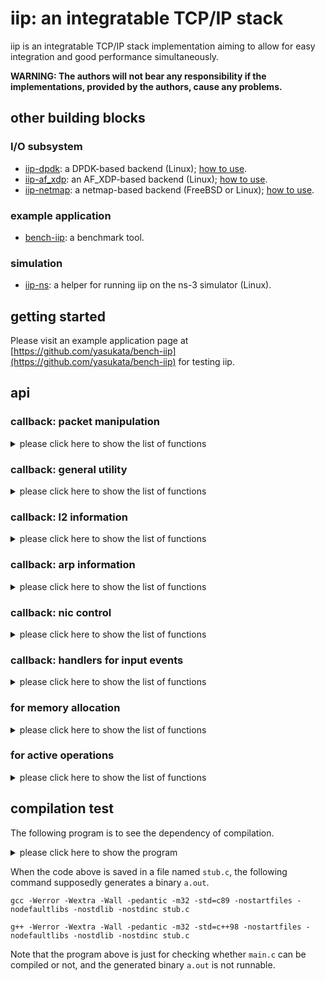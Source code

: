 # iip: an integratable TCP/IP stack

iip is an integratable TCP/IP stack implementation aiming to allow for easy integration and good performance simultaneously.

**WARNING: The authors will not bear any responsibility if the implementations, provided by the authors, cause any problems.**

## other building blocks

### I/O subsystem
- [iip-dpdk](https://github.com/yasukata/iip-dpdk): a DPDK-based backend (Linux); [how to use](https://github.com/yasukata/bench-iip#build).
- [iip-af_xdp](https://github.com/yasukata/iip-af_xdp): an AF_XDP-based backend (Linux); [how to use](https://github.com/yasukata/bench-iip#af_xdp-based-backend).
- [iip-netmap](https://github.com/yasukata/iip-netmap): a netmap-based backend (FreeBSD or Linux); [how to use](https://github.com/yasukata/bench-iip#netmap-based-backend).

### example application
- [bench-iip](https://github.com/yasukata/bench-iip): a benchmark tool.

### simulation
- [iip-ns](https://github.com/yasukata/iip-ns): a helper for running iip on the ns-3 simulator (Linux).

## getting started

Please visit an example application page at [https://github.com/yasukata/bench-iip](https://github.com/yasukata/bench-iip) for testing iip. 

## api

### callback: packet manipulation

<details>

<summary>please click here to show the list of functions</summary>

- static void * iip_ops_pkt_alloc(void *opaque)
  - arguments
    1. a pointer to an opaque object
  - behavior: return a user-specific packet (e.g., ```rte_mbuf``` in DPDK) having a pointer to a packet buffer associated with a NIC while incrementing a reference count for the packet buffer.
  - hint: conceptually equivalent to ```rte_pktmbuf_alloc``` of DPDK.
- static void iip_ops_pkt_free(void *pkt, void *opaque)
  - arguments
    1. a pointer to a packet object
    2. a pointer to an opaque object
  - behavior: release a packet object allocated by ```iip_ops_pkt_alloc```, and descrements the reference count for the packet buffer pointed by the passed ```pkt```; if the reference conunt becomes 0, this also has to release the packet buffer not only the packet representation data structure.
  - hint: conceptually equivalent to ```rte_pktmbuf_free``` of DPDK.
- static void * iip_ops_pkt_get_data(void *pkt, void *opaque)
  - arguments
    1. a pointer to a packet object
    2. a pointer to an opaque object
  - behavior: return a pointer to the top address of the packet data pointed by ```pkt```.
  - hint: conceptually equivalent to ```rte_pktmbuf_mtod``` of DPDK.
- static uint16_t iip_ops_pkt_get_len(void *pkt, void *opaque)
  - arguments
    1. a pointer to a packet object
    2. a pointer to an opaque object
  - behavior: return a length of the packet data pointed by ```pkt```.
  - hint: conceptually equivalent to returning a value of ```rte_pktmbuf_data_len``` of DPDK.
- static void iip_ops_pkt_set_len(void *pkt, uint16_t len, void *opaque)
  - arguments
    1. a pointer to a packet object
    2. the length of the packet
    3. a pointer to an opaque object
  - behavior: manipulate the metadata of ```pkt``` to set ```len``` as the length of the packet.
  - hint: conceptually equivalent to setting the value of ```len``` to ```rte_pktmbuf_data_len``` of DPDK.
- static void iip_ops_pkt_increment_head(void *pkt, uint16_t len, void *opaque)
  - arguments
    1. a pointer to a packet object
    2. the length to increment the offset
    3. a pointer to an opaque object
  - behavior: manipulate the metadata of ```pkt``` to increment the offset from the top address of the packet buffer by the length specified by ```len```.
  - hint: conceptually equivallent to ```rte_pktmbuf_adj``` of DPDK.
- static void iip_ops_pkt_decrement_tail(void *pkt, uint16_t len, void *opaque)
  - arguments
    1. a pointer to a packet object
    2. the length to shorten the packet data length
    3. a pointer to an opaque object
  - behavior: manipulate the metadata of ```pkt``` to shorten the length of the packet by the length specified by ```len```.
  - hint: conceptually equivallent to ```rte_pktmbuf_trim``` of DPDK.
- static void * iip_ops_pkt_clone(void *pkt, void *opaque)
  - arguments
    1. a pointer to a packet object
    2. a pointer to an opaque object
  - behavior: return a cloned packet representation structure ```pkt``` and increment the reference count to the packet buffer pointed by ```pkt```.
  - hint: conceptually equivallent to ```rte_pktmbuf_clone``` of DPDK.
- static void iip_ops_pkt_scatter_gather_chain_append(void *pkt_head, void *pkt_tail, void *opaque)
  - arguments
    1. a pointer to a packet object that is the head of a packet chain
    2. a pointer to a packet object to be appended to the packet chain starting by ```pkt_head```
    3. a pointer to an opaque object
  - behavior: append ```pkt_tail``` to the packet chain whose head is ```pkt_head```.
  - hint: conceptually equivallent to ```rte_pktmbuf_chain``` of DPDK.
- static void * iip_ops_pkt_scatter_gather_chain_get_next(void *pkt_head, void *opaque)
  - arguments
    1. a pointer to a packet object
    2. a pointer to an opaque object
  - behavior: return a ponter to a packet object subsequent to ```pkt_head``` in the packet chain.
  - hint: conceptually equivallent to returning a value of ```((struct rte_mbuf *) pkt_head)->next``` of DPDK.

</details>

### callback: general utility

<details>

<summary>please click here to show the list of functions</summary>

- static void iip_ops_util_now_ns(uint32_t t[3], void *opaque)
  - arguments
    1. an array to store the obtained current time
    2. a pointer to an opaque object
  - behavior: store the current time in nanosecond to ```t[3]```, and use the array to store overflowing values.
  - note: while this interface allows to pass a nanosecond scale timestamp, the current iip implementation internally uses it in the granurarity of millisecond.

</details>

### callback: l2 information

<details>

<summary>please click here to show the list of functions</summary>

- static uint16_t iip_ops_l2_hdr_len(void *pkt, void *opaque)
  - arguments
    1. a pointer to a packet object
    2. a pointer to an opaque object
  - behavior: return the l2 header length of the packet pointed by ```pkt```.
- static uint8_t * iip_ops_l2_hdr_src_ptr(void *pkt, void *opaque)
  - arguments
    1. a pointer to a packet object
    2. a pointer to an opaque object
  - behavior: return a pointer to the source address array of the l2 header of the packet pointed by ```pkt```.
  - note
    1. the return value does not need to be on the packet buffer, and other addresses (e.g., part of a packet representation data structure) are also fine.
    2. the iip code will access the range between the returned address and the returned address + ```sizeof(uint8_t) * iip_ops_l2_hdr_len```.
    3. the iip code anticipates the lifetime of the source address array object is the same as the packet buffer pointed by ```pkt```.
- static uint8_t * iip_ops_l2_hdr_dst_ptr(void *pkt, void *opaque)
  - this is the same as ```iip_ops_l2_hdr_src_ptr``` except the return value having the destination address of the l2 header.
- static uint16_t iip_ops_l2_ethertype_be(void *pkt, void *opaque)
  - arguments
    1. a pointer to a packet object
    2. a pointer to an opaque object
  - behavior: return EtherType of the packet pointed by ```pkt```.
- static uint16_t iip_ops_l2_addr_len(void *opaque)
  - arguments
    1. a pointer to an opaque object
  - behavior: return the length of a l2 header.
- static void iip_ops_l2_broadcast_addr(uint8_t bcaddr[], void *opaque)
  - arguments
    1. a pointer to an array to store the broadcast address
    2. a pointer to an opaque object
  - behavior: store the l2 broadcast address to ```bcaddr```.
  - hint: the maximum size of the ```bcaddr``` array is configured by the ```IIP_CONF_L2ADDR_LEN_MAX``` parameter.
- static void iip_ops_l2_hdr_craft(void *pkt, uint8_t src[], uint8_t dst[], uint16_t ethertype_be, void *opaque)
  - arguments
    1. a pointer to a packet object
    2. l2 source address
    3. l2 destination address
    4. EtherType in big endian
    5. a pointer to an opaque object
  - behavior: apply values specified by ```src```, ```dst```, ```ethertype_be``` to the packet data pointed by ```pkt```.
- static uint8_t iip_ops_l2_skip(void *pkt, void *opaque)
  - arguments
    1. a pointer to a packet object
    2. a pointer to an opaque object
  - behavior: return 0 if ```pkt``` should be processed by iip, and if other values are returned, iip discards ```pkt``` without checking its header.

</details>

### callback: arp information

<details>

<summary>please click here to show the list of functions</summary>

- static uint8_t iip_ops_arp_lhw(void *opaque)
  - arguments
    1. a pointer to an opaque object
  - behavior: return a value to be set to the hardware addr length field for an ARP packet sent over a network interface identified by ```opaque```.
- static uint8_t iip_ops_arp_lproto(void *opaque)
  - arguments
    1. a pointer to an opaque object
  - behavior: return a value to be set to the protocol addr length field for an ARP packet sent over a network interface identified by ```opaque```.

</details>

### callback: nic control

<details>

<summary>please click here to show the list of functions</summary>

- static void iip_ops_l2_push(void *pkt, void *opaque)
  - arguments
    1. a pointer to a packet object
    2. a pointer to an opaque object
  - behavior: push ```pkt``` to the TX queue of a NIC identified by ```opaque```.
  - note: while it is not mandatory, this can trigger packet transmission.
- static void iip_ops_l2_flush(void *opaque)
  - arguments
    1. a pointer to an opaque object
  - behavior: trigger transmission of packets, queued by ```iip_ops_l2_push``` to, the TX queue of a NIC identified by ```opaque```.
- static uint8_t iip_ops_nic_feature_offload_tx_scatter_gather(void *opaque)
  - arguments
    1. a pointer to an opaque object
  - behavior: trigger transmission of packets, queued by ```iip_ops_l2_push``` to, the TX queue of a NIC identified by ```opaque```.
- static uint8_t iip_ops_nic_feature_offload_ip4_rx_checksum(void *opaque)
  - arguments
    1. a pointer to an opaque object
  - behavior: return 0 if a network interface identified by ```opaque``` does not support IPv4 RX checksum, and return other value if the network interface  has the support.
- static uint8_t iip_ops_nic_feature_offload_ip4_tx_checksum(void *opaque)
  - arguments
    1. a pointer to an opaque object
  - behavior: return 0 if a network interface identified by ```opaque``` does not support IPv4 TX checksum, and return other value if the network interface  has the support.
- static uint8_t iip_ops_nic_feature_offload_tcp_rx_checksum(void *opaque)
  - arguments
    1. a pointer to an opaque object
  - behavior: return 0 if a network interface identified by ```opaque``` does not support TCP RX checksum, and return other value if the network interface  has the support.
- static uint8_t iip_ops_nic_feature_offload_tcp_tx_checksum(void *opaque)
  - arguments
    1. a pointer to an opaque object
  - behavior: return 0 if a network interface identified by ```opaque``` does not support TCP TX checksum, and return other value if the network interface  has the support.
- static uint8_t iip_ops_nic_feature_offload_tcp_tx_tso(void *opaque)
  - arguments
    1. a pointer to an opaque object
  - behavior: return 0 if a network interface identified by ```opaque``` does not support TSO, and return other value if the network interface  has the support.
- static uint8_t iip_ops_nic_feature_offload_udp_rx_checksum(void *opaque)
  - arguments
    1. a pointer to an opaque object
  - behavior: return 0 if a network interface identified by ```opaque``` does not support UDP RX checksum, and return other value if the network interface  has the support.
- static uint8_t iip_ops_nic_feature_offload_udp_tx_checksum(void *opaque)
  - arguments
    1. a pointer to an opaque object
  - behavior: return 0 if a network interface identified by ```opaque``` does not support UDP TX checksum, and return other value if the network interface  has the support.
- static uint8_t iip_ops_nic_feature_offload_udp_tx_tso(void *opaque)
  - arguments
    1. a pointer to an opaque object
  - behavior: return 0 if a network interface identified by ```opaque``` does not support UDP TSO, and return other value if the network interface  has the support.
- static uint8_t iip_ops_nic_offload_ip4_rx_checksum(void *pkt, void *opaque)
  - arguments
    1. a pointer to a packet object
    2. a pointer to an opaque object
  - behavior: return 0 if the IPv4 checksum of the packet pointed by ```pkt``` is invalied, otherwise, return other value.
- static uint8_t iip_ops_nic_offload_tcp_rx_checksum(void *pkt, void *opaque)
  - arguments
    1. a pointer to a packet object
    2. a pointer to an opaque object
  - behavior: return 0 if the TCP checksum of the packet pointed by ```pkt``` is invalied, otherwise, return other value.
- static uint8_t iip_ops_nic_offload_udp_rx_checksum(void *pkt, void *opaque)
  - arguments
    1. a pointer to a packet object
    2. a pointer to an opaque object
  - behavior: return 0 if the UDP checksum of the packet pointed by ```pkt``` is invalied, otherwise, return other value.
- static void iip_ops_nic_offload_ip4_tx_checksum_mark(void *pkt, void *opaque)
  - arguments
    1. a pointer to a packet object
    2. a pointer to an opaque object
  - behavior: mark the metadata of ```pkt``` to apply IPv4 TX checksum offloading at the transmison of the packet pointed by ```pkt```.
- static void iip_ops_nic_offload_tcp_tx_checksum_mark(void *pkt, void *opaque)
  - arguments
    1. a pointer to a packet object
    2. a pointer to an opaque object
  - behavior: mark the metadata of ```pkt``` to apply TCP TX checksum offloading at the transmison of the packet pointed by ```pkt```.
- static void iip_ops_nic_offload_tcp_tx_tso_mark(void *pkt, void *opaque)
  - arguments
    1. a pointer to a packet object
    2. a pointer to an opaque object
  - behavior: mark the metadata of ```pkt``` to apply TSO at the transmison of the packet pointed by ```pkt```.
- static void iip_ops_nic_offload_udp_tx_checksum_mark(void *pkt, void *opaque)
  - arguments
    1. a pointer to a packet object
    2. a pointer to an opaque object
  - behavior: mark the metadata of ```pkt``` to apply UDP checksum offloading at the transmison of the packet pointed by ```pkt```.
- static void iip_ops_nic_offload_udp_tx_tso_mark(void *pkt, void *opaque)
  - arguments
    1. a pointer to a packet object
    2. a pointer to an opaque object
  - behavior: mark the metadata of ```pkt``` to apply UDP TSO at the transmison of the packet pointed by ```pkt```.

</details>

### callback: handlers for input events

<details>

<summary>please click here to show the list of functions</summary>

- static void iip_ops_arp_reply(void *context, void *pkt, void *opaque)
  - arguments
    1. a pointer to a context object
    2. a pointer to a packet object: a received arp packet
    3. a pointer to an opaque object
  - note
    - invoked when an ARP reply is received.
    - ```iip_ops_pkt_free``` will be called for ```pkt``` after this callback returns.
- static void iip_ops_icmp_reply(void *context, void *pkt, void *opaque)
  - arguments
    1. a pointer to a context object
    2. a pointer to a packet object: a received icmp packet
    3. a pointer to an opaque object
  - note
    - invoked when an ICMP reply is received.
    - ```iip_ops_pkt_free``` will be called for ```pkt``` after this callback returns.
- static uint8_t iip_ops_tcp_accept(void *context, void *pkt, void *opaque)
  - arguments
    1. a pointer to a context object
    2. a pointer to a packet object: a tcp packet having the syn flag
    3. a pointer to an opaque object
  - behavior: return 0 if the system should not establish the connection (i.e., the syn is for a valid listening port), otherwise, return other value.
  - note
    - invoked when a TCP packet having the syn flag is received.
    - ```iip_ops_pkt_free``` will be called for ```pkt``` after this callback returns.
- static void * iip_ops_tcp_accepted(void *context, void *handle, void *pkt, void *opaque)
  - arguments
    1. a pointer to a context object
    2. a pointer to iip's internal TCP connection representation structure
    3. a pointer to a packet object: a tcp packet having the syn flag
    4. a pointer to an opaque object
  - behavior: return a new opaque value that will be internally associated with a new TCP connection.
  - note
    - invoked when the system accepts a new TCP connection.
    - ```iip_ops_pkt_free``` will be called for ```pkt``` after this callback returns.
- static void * iip_ops_tcp_connected(void *context, void *handle, void *pkt, void *opaque)
  - arguments
    1. a pointer to a context object
    2. a pointer to iip's internal TCP connection representation structure
    3. a pointer to a packet object: a tcp packet having the syn and ack flags
    4. a pointer to an opaque object
  - behavior: return a new opaque value that will be internally associated with a new TCP connection.
  - note
    - invoked when a TCP connection is accepted by the peer host.
    - ```iip_ops_pkt_free``` will be called for ```pkt``` after this callback returns.
- static void iip_ops_tcp_payload(void *context, void *handle, void *pkt, void *tcp_opaque, uint16_t head_off, uint16_t tail_off, void *opaque)
  - arguments
    1. a pointer to a context object
    2. a pointer to iip's internal TCP connection representation structure
    3. a pointer to a packet object: a tcp packet having the payload
    4. a pointer to a connection-specific opaque object allocated in either ```iip_ops_tcp_accepted``` or ```iip_ops_tcp_connected```
    5. the offset in the payload buffer to start reading
    6. the length of the tail data in the payload buffer that should not be read
    7. a pointer to an opaque object
  - note
    - invoked when a TCP payload is received.
    - ```head_off`` and ```tail_off``` are for handling TCP segments whose payloads have overlapping parts.
    - ```iip_ops_pkt_free``` will be called for ```pkt``` after this callback returns.
- static void iip_ops_tcp_acked(void *context, void *handle, void *pkt, void *tcp_opaque, void *opaque)
  - arguments
    1. a pointer to a context object
    2. a pointer to iip's internal TCP connection representation structure
    3. a pointer to a packet object: a tcp packet which is transmitted and acked
    4. a pointer to a connection-specific opaque object allocated in either ```iip_ops_tcp_accepted``` or ```iip_ops_tcp_connected```
    5. a pointer to an opaque object
  - note
    - invoked when a TCP ack for tramsitted data is received.
    - ```iip_ops_pkt_free``` will be called for ```pkt``` after this callback returns.
- static void iip_ops_tcp_closed(void *handle, uint8_t local_mac[], uint32_t local_ip4_be, uint16_t local_port_be, uint8_t peer_mac[], uint32_t peer_ip4_be, uint16_t peer_port_be, void *tcp_opaque, void *opaque)
  - arguments
    1. a pointer to iip's internal TCP connection representation structure
    2. local mac address associated with the closed TCP connection
    3. local ipv4 address associated with the closed TCP connection
    4. local tcp port associated with the closed TCP connection
    5. peer mac address associated with the closed TCP connection
    6. peer ipv4 address associated with the closed TCP connection
    7. peer tcp port associated with the closed TCP connection
    8. a pointer to iip's internal TCP connection representation structure
    9. a pointer to an opaque object
  - note
    - invoked when a TCP connection is closed.
    - this is a good point to release```tcp_opaque```.
- static void iip_ops_udp_payload(void *context, void *pkt, void *opaque)
  - arguments
    1. a pointer to a context object
    2. a pointer to a packet object: a udp packet having the payload
    3. a pointer to an opaque object
  - note
    - invoked when a UDP payload is received.
    - ```iip_ops_pkt_free``` will be called for ```pkt``` after this callback returns.

</details>

### for memory allocation

<details>

<summary>please click here to show the list of functions</summary>

- static uint32_t iip_workspace_size(void)
  - return the size of a context object.
- static uint32_t iip_tcp_conn_size(void)
  - return the size of a tcp connection object.
- static uint32_t iip_pb_size(void)
  - return the size of an iip-specific packet representation data structure.
- static void iip_add_tcp_conn(void *context, void *conn)
  - add ```conn``` a tcp connection object whose size is checked by ```iip_tcp_conn_size``` to a memory pool maintained in ```context```.
- static void iip_add_pb(void *context, void *p)
  - add ```p``` an iip-specific packet representation data structure whose size is checked by ```iip_pb_size``` to a memory pool maintained in ```context```.

</details>

### for active operations

<details>

<summary>please click here to show the list of functions</summary>

- static void iip_arp_request(void *context, uint8_t local_mac[], uint32_t local_ip4_be, uint32_t target_ip4_be, void *opaque)
  - arguments
    1. a pointer to a context object
    2. source mac address
    3. source ipv4 address
    4. target ipv4 address
    5. a pointer to an opaque object
  - send an ARP request packet having ```local_mac```, ```local_ip4_be```, and ```target_ip4_be``` for its fields.
- static uint16_t iip_tcp_connect(void *context, uint8_t local_mac[], uint32_t local_ip4_be, uint16_t local_port_be, uint8_t peer_mac[], uint32_t peer_ip4_be, uint16_t peer_port_be, void *opaque)
  - arguments
    1. a pointer to a context object
    2. local mac address
    3. local ipv4 address
    4. local tcp port to be used
    5. destination mac address
    6. destination ipv4 address
    7. destination tcp port
    8. a pointer to an opaque object
  - try to establish a TCP connection to the specified host.
  - note: an ARP table is assumed to be maintained by users.
- static uint16_t iip_tcp_close(void *context, void *handle, void *opaque)
  - arguments
    1. a pointer to a context object
    2. a pointer to iip's internal TCP connection representation structure
    3. a pointer to an opaque object
  - close a TCP connection associated with ```handle```.
- static uint16_t iip_tcp_send(void *context, void *handle, void *pkt, uint16_t tcp_flags, void *opaque)
  - arguments
    1. a pointer to a context object
    2. a pointer to iip's internal TCP connection representation structure
    3. a pointer to a packet objct
    4. tcp flags
    5. a pointer to an opaque object
  - send a TCP payload, pointed by ```pkt```, over a TCP connection associated with ```handle```.
  - note: ```tcp_flags``` can be used for setting application-specific flags such as urgent.
- static void iip_tcp_rxbuf_consumed(void *context, void *handle, uint16_t cnt, void *opaque)
  - arguments
    1. a pointer to a context object
    2. a pointer to iip's internal TCP connection representation structure
    3. the number of consumed received tcp packets
    4. a pointer to an opaque object
  - tells iip that ```cnt``` of packets are consumed by the application.
  - note: this information is used for flow control.
- static uint16_t iip_udp_send(void *context, uint8_t local_mac[], uint32_t local_ip4_be, uint16_t local_port_be, uint8_t peer_mac[], uint32_t peer_ip4_be, uint16_t peer_port_be, void *pkt, void *opaque)
  - arguments
    1. a pointer to a context object
    2. local mac address
    3. local ipv4 address
    4. local udp port
    5. destination mac address
    6. destination ipv4 address
    7. destination udp port
    8. a pointer to a packet object
    9. a pointer to an opaque object
  - transmit a UDP packet having the information specified by the arguments in its fields.
- static uint16_t iip_run(void *context, uint8_t mac[], uint32_t ip4_be, void *pkt[], uint16_t cnt, uint32_t *next_us, void *opaque)
  - arguments
    1. a pointer to a context object
    2. local mac address
    3. local ipv4 address
    4. a pointer to an array of the pointers to packet objects for received packets
    5. the number of entries in the ```pkt``` array
    6. a pointer to a variable that the TCP/IP stack code will set to request the time for the next invocation
    7. a pointer to an opaque object
  - push received packets pointed through ```pkt``` to iip and run its TCP/IP processing code.
  - note
    - this fucntion assumes to be called periodically to trigger timer-based events; the next invocation time is requested through ```next_us```.
    - the ```pkt``` array does not always need to have a pointer to a packet, and empty is also fine.

</details>

## compilation test

The following program is to see the dependency of compilation.

<details>

<summary>please click here to show the program</summary>

```c
typedef unsigned char	uint8_t;
typedef unsigned short	uint16_t;
typedef unsigned int	uint32_t;
typedef unsigned long	uintptr_t;

#ifdef __cplusplus
#define NULL (0)
#else
#define NULL ((void *) 0)
#endif

int printf_nothing(const char *format, ...) { (void) format; return 0; }
#define IIP_OPS_DEBUG_PRINTF printf_nothing

#include "main.c"

static void *   iip_ops_pkt_alloc(void *opaque) { (void) opaque; return (void *) 0; }
static void     iip_ops_pkt_free(void *pkt, void *opaque) { (void) pkt; (void) opaque; }
static void *   iip_ops_pkt_get_data(void *pkt, void *opaque) { (void) pkt; (void) opaque; return (void *) 0; }
static uint16_t iip_ops_pkt_get_len(void *pkt, void *opaque) { (void) pkt; (void) opaque; return 0; }
static void     iip_ops_pkt_set_len(void *pkt, uint16_t len, void *opaque) { (void) pkt; (void) len; (void) opaque; }
static void     iip_ops_pkt_increment_head(void *pkt, uint16_t len, void *opaque) { (void) pkt; (void) len; (void) opaque; }
static void     iip_ops_pkt_decrement_tail(void *pkt, uint16_t len, void *opaque) { (void) pkt; (void) len; (void) opaque; }
static void *   iip_ops_pkt_clone(void *pkt, void *opaque) { (void) pkt; (void) opaque; return (void *) 0; }
static void     iip_ops_pkt_scatter_gather_chain_append(void *pkt_head, void *pkt_tail, void *opaque) { (void) pkt_head; (void) pkt_tail; (void) opaque; }
static void *   iip_ops_pkt_scatter_gather_chain_get_next(void *pkt_head, void *opaque) { (void) pkt_head; (void) opaque; return (void *) 0; }

static void     iip_ops_util_now_ns(uint32_t t[3], void *opaque) { (void) t; (void) opaque; }

static uint16_t iip_ops_l2_hdr_len(void *pkt, void *opaque) { (void) pkt; (void) opaque; return 0; }
static uint8_t*	iip_ops_l2_hdr_src_ptr(void *pkt, void *opaque) { (void) pkt; (void) opaque; return (uint8_t *) 0; }
static uint8_t*	iip_ops_l2_hdr_dst_ptr(void *pkt, void *opaque) { (void) pkt; (void) opaque; return (uint8_t *) 0; }
static uint16_t	iip_ops_l2_ethertype_be(void *pkt, void *opaque) { (void) pkt; (void) opaque; return 0; }
static uint16_t	iip_ops_l2_addr_len(void *opaque) { (void) opaque; return 0; }
static void	iip_ops_l2_broadcast_addr(uint8_t bcaddr[], void *opaque) { (void) bcaddr; (void) opaque; }
static void	iip_ops_l2_hdr_craft(void *pkt, uint8_t src[], uint8_t dst[], uint16_t ethertype_be, void *opaque) { (void) pkt; (void) src; (void) src; (void) dst; (void) ethertype_be; (void) opaque; }
static uint8_t	iip_ops_l2_skip(void *pkt, void *opaque) { (void) pkt; (void) opaque; return 0; }
static void     iip_ops_l2_flush(void *opaque) { (void) opaque; }
static void     iip_ops_l2_push(void *_m, void *opaque) { (void) _m; (void) opaque; }

static uint8_t  iip_ops_nic_feature_offload_tx_scatter_gather(void *opaque) { (void) opaque; return 0; }
static uint8_t  iip_ops_nic_feature_offload_ip4_rx_checksum(void *opaque) { (void) opaque; return 0; }
static uint8_t  iip_ops_nic_feature_offload_ip4_tx_checksum(void *opaque) { (void) opaque; return 0; }
static uint8_t  iip_ops_nic_offload_ip4_rx_checksum(void *m, void *opaque) { (void) m; (void) opaque; return 0; }
static uint8_t  iip_ops_nic_offload_tcp_rx_checksum(void *m, void *opaque) { (void) m; (void) opaque; return 0; }
static uint8_t  iip_ops_nic_offload_udp_rx_checksum(void *m, void *opaque) { (void) m; (void) opaque; return 0; }
static void     iip_ops_nic_offload_ip4_tx_checksum_mark(void *m, void *opaque) { (void) m; (void) opaque; }
static uint8_t  iip_ops_nic_feature_offload_tcp_rx_checksum(void *opaque) { (void) opaque; return 0; }
static uint8_t  iip_ops_nic_feature_offload_tcp_tx_checksum(void *opaque) { (void) opaque; return 0; }
static uint8_t  iip_ops_nic_feature_offload_tcp_tx_tso(void *opaque) { (void) opaque; return 0; }
static void     iip_ops_nic_offload_tcp_tx_checksum_mark(void *m, void *opaque) { (void) m; (void) opaque; }
static void     iip_ops_nic_offload_tcp_tx_tso_mark(void *m, void *opaque) { (void) m; (void) opaque; }
static uint8_t  iip_ops_nic_feature_offload_udp_rx_checksum(void *opaque) { (void) opaque; return 0; }
static uint8_t  iip_ops_nic_feature_offload_udp_tx_checksum(void *opaque) { (void) opaque; return 0; }
static uint8_t  iip_ops_nic_feature_offload_udp_tx_tso(void *opaque) { (void) opaque; return 0; }
static void     iip_ops_nic_offload_udp_tx_checksum_mark(void *m, void *opaque) { (void) m; (void) opaque; }
static void     iip_ops_nic_offload_udp_tx_tso_mark(void *m, void *opaque) { (void) m; (void) opaque; }

static uint8_t	iip_ops_arp_lhw(void *opaque) { (void) opaque; return 0; }
static uint8_t	iip_ops_arp_lproto(void *opaque) { (void) opaque; return 0; }
static void     iip_ops_arp_reply(void *_mem, void *m, void *opaque) { (void) _mem; (void) m; (void) opaque; }
static void     iip_ops_icmp_reply(void *_mem, void *m, void *opaque) { (void) _mem; (void) m; (void) opaque; }
static uint8_t  iip_ops_tcp_accept(void *mem, void *m, void *opaque) { (void) mem; (void) m; (void) opaque; return 0; }
static void *   iip_ops_tcp_accepted(void *mem, void *handle, void *m, void *opaque) { (void) mem; (void) handle; (void) m; (void) opaque; return (void *) 0; }
static void *   iip_ops_tcp_connected(void *mem, void *handle, void *m, void *opaque) { (void) mem; (void) handle; (void) m; (void) opaque; return (void *) 0; }
static void     iip_ops_tcp_payload(void *mem, void *handle, void *m, void *tcp_opaque, uint16_t head_off, uint16_t tail_off, void *opaque) { (void) mem; (void) handle; (void) m; (void) tcp_opaque; (void) head_off; (void) tail_off; (void) opaque; }
static void     iip_ops_tcp_acked(void *mem, void *handle, void *m, void *tcp_opaque, void *opaque) { (void) mem; (void) handle; (void) m; (void) tcp_opaque; (void) opaque; }
static void     iip_ops_tcp_closed(void *handle, uint8_t local_mac[], uint32_t local_ip4_be, uint16_t local_port_be, uint8_t peer_mac[], uint32_t peer_ip4_be, uint16_t peer_port_be, void *tcp_opaque, void *opaque) { (void) handle; (void) local_mac; (void) local_ip4_be; (void) local_port_be; (void) peer_mac; (void) peer_ip4_be; (void) peer_port_be; (void) tcp_opaque; (void) opaque; }
static void     iip_ops_udp_payload(void *mem, void *m, void *opaque) { (void) mem; (void) m; (void) opaque; }

void _start(void) {
  (void) iip_run;
  (void) iip_udp_send;
  (void) iip_tcp_connect;
  (void) iip_tcp_rxbuf_consumed;
  (void) iip_tcp_close;
  (void) iip_tcp_send;
  (void) iip_arp_request;
  (void) iip_add_tcp_conn;
  (void) iip_add_pb;
  (void) iip_tcp_conn_size;
  (void) iip_pb_size;
  (void) iip_workspace_size;
}
```

</details>

When the code above is saved in a file named ```stub.c```, the following command supposedly generates a binary ```a.out```.

```
gcc -Werror -Wextra -Wall -pedantic -m32 -std=c89 -nostartfiles -nodefaultlibs -nostdlib -nostdinc stub.c
```

```
g++ -Werror -Wextra -Wall -pedantic -m32 -std=c++98 -nostartfiles -nodefaultlibs -nostdlib -nostdinc stub.c
```

Note that the program above is just for checking whether ```main.c``` can be compiled or not, and the generated binary ```a.out``` is not runnable.
